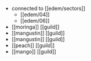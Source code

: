 - connected to [[edem/sectors]]
	- [[edem/04]]
	- [[edem/06]]
- [[moringa]] [[guild]]
- [[mangustin]] [[guild]]
- [[mangustin]] [[guild]]
- [[peach]] [[guild]]
- [[mango]] [[guild]]